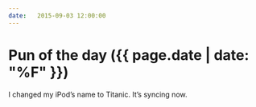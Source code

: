 ```yaml
---
date:   2015-09-03 12:00:00
---
```


# Pun of the day ({{ page.date | date: "%F" }})

I changed my iPod’s name to Titanic. It’s syncing now.
